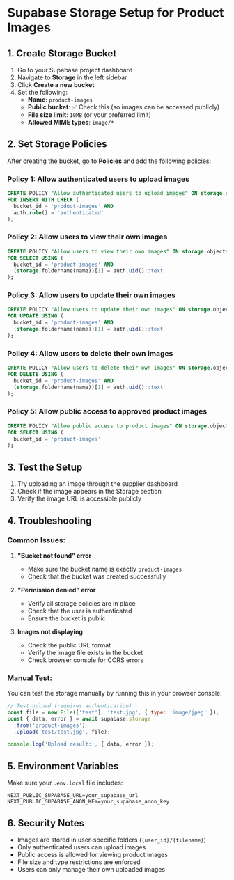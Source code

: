 # Supabase Storage Setup for Product Images

## 1. Create Storage Bucket

1. Go to your Supabase project dashboard
2. Navigate to **Storage** in the left sidebar
3. Click **Create a new bucket**
4. Set the following:
   - **Name**: `product-images`
   - **Public bucket**: ✅ Check this (so images can be accessed publicly)
   - **File size limit**: `10MB` (or your preferred limit)
   - **Allowed MIME types**: `image/*`

## 2. Set Storage Policies

After creating the bucket, go to **Policies** and add the following policies:

### Policy 1: Allow authenticated users to upload images
```sql
CREATE POLICY "Allow authenticated users to upload images" ON storage.objects
FOR INSERT WITH CHECK (
  bucket_id = 'product-images' AND 
  auth.role() = 'authenticated'
);
```

### Policy 2: Allow users to view their own images
```sql
CREATE POLICY "Allow users to view their own images" ON storage.objects
FOR SELECT USING (
  bucket_id = 'product-images' AND 
  (storage.foldername(name))[1] = auth.uid()::text
);
```

### Policy 3: Allow users to update their own images
```sql
CREATE POLICY "Allow users to update their own images" ON storage.objects
FOR UPDATE USING (
  bucket_id = 'product-images' AND 
  (storage.foldername(name))[1] = auth.uid()::text
);
```

### Policy 4: Allow users to delete their own images
```sql
CREATE POLICY "Allow users to delete their own images" ON storage.objects
FOR DELETE USING (
  bucket_id = 'product-images' AND 
  (storage.foldername(name))[1] = auth.uid()::text
);
```

### Policy 5: Allow public access to approved product images
```sql
CREATE POLICY "Allow public access to product images" ON storage.objects
FOR SELECT USING (
  bucket_id = 'product-images'
);
```

## 3. Test the Setup

1. Try uploading an image through the supplier dashboard
2. Check if the image appears in the Storage section
3. Verify the image URL is accessible publicly

## 4. Troubleshooting

### Common Issues:

1. **"Bucket not found" error**
   - Make sure the bucket name is exactly `product-images`
   - Check that the bucket was created successfully

2. **"Permission denied" error**
   - Verify all storage policies are in place
   - Check that the user is authenticated
   - Ensure the bucket is public

3. **Images not displaying**
   - Check the public URL format
   - Verify the image file exists in the bucket
   - Check browser console for CORS errors

### Manual Test:

You can test the storage manually by running this in your browser console:

```javascript
// Test upload (requires authentication)
const file = new File(['test'], 'test.jpg', { type: 'image/jpeg' });
const { data, error } = await supabase.storage
  .from('product-images')
  .upload('test/test.jpg', file);

console.log('Upload result:', { data, error });
```

## 5. Environment Variables

Make sure your `.env.local` file includes:

```env
NEXT_PUBLIC_SUPABASE_URL=your_supabase_url
NEXT_PUBLIC_SUPABASE_ANON_KEY=your_supabase_anon_key
```

## 6. Security Notes

- Images are stored in user-specific folders (`{user_id}/{filename}`)
- Only authenticated users can upload images
- Public access is allowed for viewing product images
- File size and type restrictions are enforced
- Users can only manage their own uploaded images 